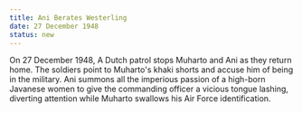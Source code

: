 ```yaml
---
title: Ani Berates Westerling
date: 27 December 1948 
status: new
---
```


On 27 December 1948, A Dutch patrol stops Muharto and Ani as they return
home. The soldiers point to Muharto's khaki shorts and accuse him of
being in the military. Ani summons all the imperious passion of a
high-born Javanese women to give the commanding officer a vicious tongue
lashing, diverting attention while Muharto swallows his Air Force
identification.

